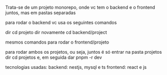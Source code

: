 Trata-se de um projeto monorepo, onde vc tem o backend e o frontend juntos, mas em pastas separadas

para rodar o backend vc usa os seguintes comandos

dir
cd projeto
dir novamente
cd backend/project 

mesmos comandos para rodar o frontend/projeto

para rodar ambos os projetos, ou seja, juntos é só entrar na pasta projetos 
dir 
cd projetos
e, em seguida dar pnpm -r dev


tecnologias usadas:
backend: nestjs, mysql e ts
frontend: react e js